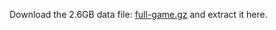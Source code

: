 Download the 2.6GB data file: [full-game.gz](http://lafayette.tosm.ttu.edu/debs2013/grandchallenge/full-game.gz) and extract it here.